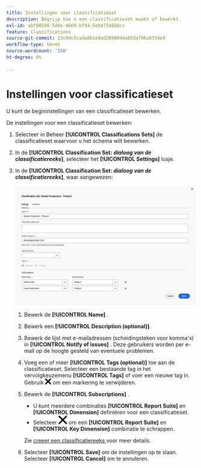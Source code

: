```yaml
---
title: Instellingen voor classificatieset
description: Begrijp hoe u een classificatieset maakt of bewerkt.
exl-id: abf00508-5dde-4669-bf94-5eb4754888cc
feature: Classifications
source-git-commit: 23c9dc5cada8b1e9ad2898044a65da766a6334e9
workflow-type: tm+mt
source-wordcount: '150'
ht-degree: 0%

---
```


# Instellingen voor classificatieset

U kunt de begininstellingen van een classificatieset bewerken.

De instellingen voor een classificatieset bewerken:

1. Selecteer in Beheer **[!UICONTROL Classifications Sets]** de classificatieset waarvoor u het schema wilt bewerken.
1. In de **[!UICONTROL Classification Set: _dialoog van de classificatiereeks_]**, selecteer het **[!UICONTROL Settings]** lusje.

1. In de **[!UICONTROL Classification Set: _dialoog van de classificatiereeks_]**, waar aangewezen:

   ![ de reeksen van de Classificatie - montages ](assets/classification-sets-settings.png)

   1. Bewerk de **[!UICONTROL Name]** .
   1. Bewerk een **[!UICONTROL Description (optional)]**.
   1. Bewerk de lijst met e-mailadressen (scheidingsteken voor komma&#39;s) in **[!UICONTROL Notify of issues]** . Deze gebruikers worden per e-mail op de hoogte gesteld van eventuele problemen.
   1. Voeg een of meer **[!UICONTROL Tags (optional)]** toe aan de classificatieset. Selecteer een bestaande tag in het vervolgkeuzemenu **[!UICONTROL Tags]** of voer een nieuwe tag in. Gebruik ![ CrossSize100 ](/help/assets/icons/CrossSize100.svg) om een markering te verwijderen.
   1. Bewerk de **[!UICONTROL Subscriptions]** .
      * U kunt meerdere combinaties **[!UICONTROL Report Suite]** en **[!UICONTROL Dimension]** definiëren voor een classificatieset.
      * Selecteer ![ CrossSize400 ](/help/assets/icons/CrossSize400.svg) om een **[!UICONTROL Report Suite]** en **[!UICONTROL Key Dimension]** combinatie te schrappen.

      Zie [ creeer een classificatiereeks ](create.md) voor meer details.

   1. Selecteer **[!UICONTROL Save]** om de instellingen op te slaan. Selecteer **[!UICONTROL Cancel]** om te annuleren.


<!--

Configure a classification set's settings.

**[!UICONTROL Components]** > **[!UICONTROL Classification sets]** > **[!UICONTROL Sets]** > Click the desired classification set name > **[!UICONTROL Settings]**

![classification set settings](../../assets/classification-set-settings.png)

The following fields are available in this tab:

* **[!UICONTROL Name]**: The classification set name.
* **[!UICONTROL Description]**: The description for the classification set.
* **[!UICONTROL Notify of issues]**: A comma-delimited list of email addresses that are notified of issues with this classification set.
* **[!UICONTROL Tags]**: Add one or more tags to the selected classification set. Tags allow you to organize or group classification sets so that it is easier to locate them in the future.
* **[!UICONTROL Type]**: The type of classification between [!UICONTROL Primary] and [!UICONTROL Lookup]. Primary classifications are typically used. You cannot alter a classification set's type after it is created.
* **[!UICONTROL Subscriptions]**: The report suite and dimension combinations that the classification set applies to.

-->